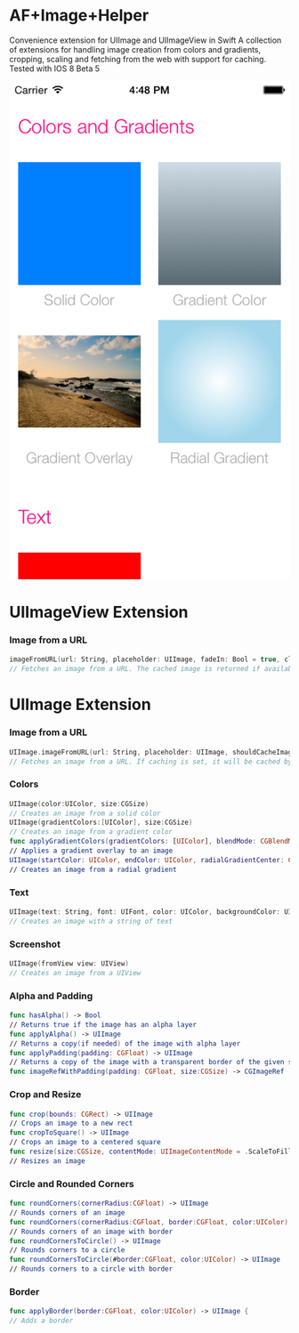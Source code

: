 AF+Image+Helper
=============================

Convenience extension for UIImage and UIImageView in Swift
A collection of extensions for handling image creation from colors and gradients, cropping, scaling and fetching from the web with support for caching.
Tested with IOS 8 Beta 5

![Sample Project Screenshot](Screenshot.png?raw=true "Sample Project Screenshot")


UIImageView Extension
=============================
### Image from a URL
```Swift
imageFromURL(url: String, placeholder: UIImage, fadeIn: Bool = true, closure: ((image: UIImage?) -> ())? = nil)
// Fetches an image from a URL. The cached image is returned if available, otherise the placeholder is set until the backaground fetch returns a proper image.
```

UIImage Extension
=============================

### Image from a URL
```Swift
UIImage.imageFromURL(url: String, placeholder: UIImage, shouldCacheImage: Bool = true, closure: (image: UIImage?) -> ()) -> UIImage?
// Fetches an image from a URL. If caching is set, it will be cached by NSCache for future queries. The cached image is returned if available, otherise the placeholder is set. When the image is returned, the closure gets called.
```

### Colors
```Swift
UIImage(color:UIColor, size:CGSize)
// Creates an image from a solid color
UIImage(gradientColors:[UIColor], size:CGSize) 
// Creates an image from a gradient color
func applyGradientColors(gradientColors: [UIColor], blendMode: CGBlendMode) -> UIImage 
// Applies a gradient overlay to an image
UIImage(startColor: UIColor, endColor: UIColor, radialGradientCenter: CGPoint, radius:Float, size:CGSize)
// Creates an image from a radial gradient
```

### Text
```Swift
UIImage(text: String, font: UIFont, color: UIColor, backgroundColor: UIColor, size:CGSize, offset: CGPoint)
// Creates an image with a string of text
```

### Screenshot
```Swift
UIImage(fromView view: UIView)
// Creates an image from a UIView 
```


### Alpha and Padding
```Swift
func hasAlpha() -> Bool
// Returns true if the image has an alpha layer
func applyAlpha() -> UIImage 
// Returns a copy(if needed) of the image with alpha layer 
func applyPadding(padding: CGFloat) -> UIImage 
// Returns a copy of the image with a transparent border of the given size added around its edges
func imageRefWithPadding(padding: CGFloat, size:CGSize) -> CGImageRef 
```

### Crop and Resize
```Swift
func crop(bounds: CGRect) -> UIImage 
// Crops an image to a new rect
func cropToSquare() -> UIImage 
// Crops an image to a centered square
func resize(size:CGSize, contentMode: UIImageContentMode = .ScaleToFill) -> UIImage 
// Resizes an image
```

### Circle and Rounded Corners
```Swift
func roundCorners(cornerRadius:CGFloat) -> UIImage
// Rounds corners of an image
func roundCorners(cornerRadius:CGFloat, border:CGFloat, color:UIColor) -> UIImage
// Rounds corners of an image with border
func roundCornersToCircle() -> UIImage
// Rounds corners to a circle
func roundCornersToCircle(#border:CGFloat, color:UIColor) -> UIImage
// Rounds corners to a circle with border
```

### Border
```Swift
func applyBorder(border:CGFloat, color:UIColor) -> UIImage {
// Adds a border
```
